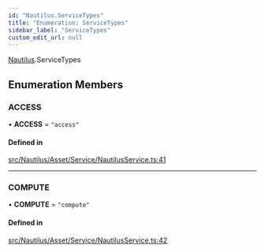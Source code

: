 ```yaml
---
id: "Nautilus.ServiceTypes"
title: "Enumeration: ServiceTypes"
sidebar_label: "ServiceTypes"
custom_edit_url: null
---
```


[Nautilus](../modules/Nautilus.md).ServiceTypes

## Enumeration Members

### ACCESS

• **ACCESS** = ``"access"``

#### Defined in

[src/Nautilus/Asset/Service/NautilusService.ts:41](https://github.com/deltaDAO/nautilus/blob/300e017/src/Nautilus/Asset/Service/NautilusService.ts#L41)

___

### COMPUTE

• **COMPUTE** = ``"compute"``

#### Defined in

[src/Nautilus/Asset/Service/NautilusService.ts:42](https://github.com/deltaDAO/nautilus/blob/300e017/src/Nautilus/Asset/Service/NautilusService.ts#L42)
